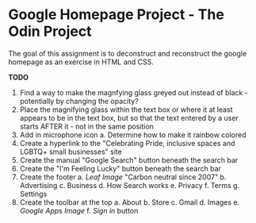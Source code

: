 # Google Homepage Project - The Odin Project

The goal of this assignment is to deconstruct and reconstruct the google homepage as an exercise in HTML and CSS.

**TODO**
1. Find a way to make the magnfying glass greyed out instead of black - potentially by changing the opacity?
2. Place the magnifying glass within the text box or where it at least appears to be in the text box, but so that the text entered by a user starts AFTER it - not in the same position
3. Add in microphone icon
    a. Determine how to make it rainbow colored
4. Create a hyperlink to the "Celebrating Pride, inclusive spaces and LGBTQ+ small businesses" site
5. Create the manual "Google Search" button beneath the search bar
6. Create the "I'm Feeling Lucky" button beneath the search bar
7. Create the footer
    a. *Leaf Image* "Carbon neutral since 2007"
    b. Advertising
    c. Business
    d. How Search works
    e. Privacy
    f. Terms
    g. Settings
8. Create the toolbar at the top
    a. About
    b. Store
    c. Gmail
    d. Images
    e. *Google Apps Image*
    f. *Sign in* button

